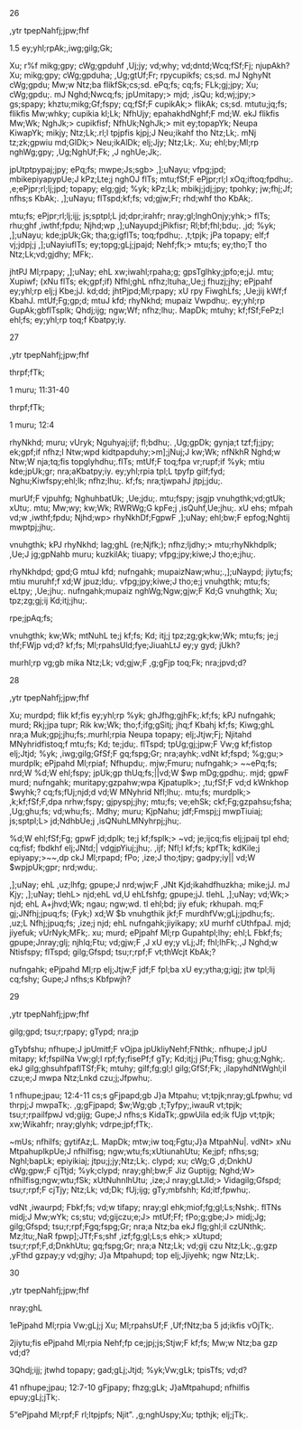 26

,ytr tpepNahfj;jpw;fhf

1.5 ey;yhl;rpAk;,iwg;gilg;Gk;

Xu; r%f mikg;gpy; cWg;gpduhf ,Uj;jy; vd;why; vd;dntd;Wcq;fSf;Fj; njupAkh? Xu; mikg;gpy; cWg;gpduha; ,Ug;gtUf;Fr; rpycupikfs; cs;sd. mJ NghyNt cWg;gpdu; Mw;w Ntz;ba flikfSk;cs;sd. ePq;fs; cq;fs; FLk;gj;jpy; Xu; cWg;gpdu;. mJ Nghd;Nwcq;fs; jpUmitapy;> mjd; ,isQu; kd;wj;jpy;> gs;spapy; khztu;mikg;Gf;fspy; cq;fSf;F cupikAk;> flikAk; cs;sd. mtutu;jq;fs; flikfis Mw;whky; cupikia kl;Lk; NfhUjy; epahakhdNghf;F md;W. ekJ flikfis Mw;Wk; NghJk;> cupikfisf; NfhUk;NghJk;> mit ey;topapYk; Neupa KiwapYk; mikjy; Ntz;Lk;.rl;l tpjpfis kjpj;J Neu;ikahf tho Ntz;Lk;. mNj tz;zk;gpwiu md;GlDk;> Neu;ikAlDk; elj;Jjy; Ntz;Lk;. Xu; ehl;by;Ml;rp nghWg;gpy; ,Ug;NghUf;Fk; ,J nghUe;Jk;.

jpUtptpypaj;jpy; ePq;fs; mwpe;Js;sgb> ,];uNayu; vfpg;jpd; mbikepiyapypUe;J kPz;Lte;j nghOJ flTs; mtu;fSf;F ePjpr;rl;l xOq;iftoq;fpdhu;. ,e;ePjpr;rl;lj;jpd; topapy; elg;gjd; %yk; kPz;Lk; mbikj;jdj;jpy; tpohky; jw;fhj;Jf; nfhs;s KbAk;. ,];uNayu; flTspd;kf;fs; vd;gjw;Fr; rhd;whf tho KbAk;.

mtu;fs; ePjpr;rl;lj;ijj; js;sptpl;L jd;dpr;irahfr; nray;gl;lnghOnjy;yhk;> flTs; rhu;ghf ,iwthf;fpdu; Njhd;wp ,];uNayupd;jPikfisr; Rl;bf;fhl;bdu;. ,jd; %yk; ,];uNayu; kde;jpUk;Gk; tha;g;igflTs; toq;fpdhu;. ,t;tpjk; jPa topapy; elf;f vj;jdpj;j ,];uNayiuflTs; ey;topg;gLj;jpajd; Nehf;fk;> mtu;fs; ey;tho;T tho Ntz;Lk;vd;gjdhy; MFk;.

jhtPJ Ml;rpapy; ,];uNay; ehL xw;iwahl;rpaha;g; gpsTglhky;jpfo;e;jJ. mtu; Xupiwf; (xNu flTs; ek;gpf;if) Nfhl;ghL nfhz;ltuha;,Ue;j fhuzj;jhy; ePjpahf ey;yhl;rp elj;j Kbe;jJ. kd;dd; jhtPjpd;Ml;rpapy; xU rpy FiwghLfs; ,Ue;jij kWf;f KbahJ. mtUf;Fg;gp;d; mtuJ kfd; rhyNkhd; mupaiz Vwpdhu;. ey;yhl;rp GupAk;gbflTsplk; Qhdj;ijg; ngw;Wf; nfhz;lhu;. MapDk; mtuhy; kf;fSf;FePz;l ehl;fs; ey;yhl;rp toq;f Kbatpy;iy.

27

,ytr tpepNahfj;jpw;fhf

thrpf;fTk;

1 muru; 11:31-40

thrpf;fTk;

1 muru; 12:4

rhyNkhd; muru; vUryk; Nguhyaj;ijf; fl;bdhu;. ,Ug;gpDk; gynja;t tzf;fj;jpy; ek;gpf;if nfhz;l Ntw;wpd kidtpapduhy;>m];jNuj;J kw;Wk; nfNkhR Nghd;w Ntw;W nja;tq;fis topglyhdhu;.flTs; mtUf;F toq;fpa vr;rupf;if %yk; mtiu kde;jpUk;gr; nra;aKbatpy;iy. ey;yhl;rpia tpl;L tpyfp gilf;fyd; Nghu;Kiwfspy;ehl;lk; nfhz;lhu;. kf;fs; nra;tjwpahJ jtpj;jdu;.

murUf;F vjpuhfg; NghuhbatUk; ,Ue;jdu;. mtu;fspy; jsgjp vnuhgthk;vd;gtUk; xUtu;. mtu; Mw;wy; kw;Wk; RWRWg;G kpFe;j ,isQuhf,Ue;jhu;. xU ehs; mfpah vd;w ,iwthf;fpdu; Njhd;wp> rhyNkhDf;FgpwF ,];uNay; ehl;bw;F epfog;Nghtij mwptpj;jhu;.

vnuhgthk; kPJ rhyNkhd; Iag;ghL (re;Njfk;); nfhz;ljdhy;> mtu;rhyNkhdplk; ,Ue;J jg;gpNahb muru; kuzkilAk; tiuapy; vfpg;jpy;kiwe;J tho;e;jhu;.

rhyNkhdpd; gpd;G mtuJ kfd; nufngahk; mupaizNaw;whu;.,];uNaypd; jiytu;fs; mtiu muruhf;f xd;W jpuz;ldu;. vfpg;jpy;kiwe;J tho;e;j vnuhgthk; mtu;fs; eLtpy; ,Ue;jhu;. nufngahk;mupaiz nghWg;Ngw;gjw;F Kd;G vnuhgthk; Xu; tpz;zg;gj;ij Kd;itj;jhu;.

rpe;jpAq;fs;

vnuhgthk; kw;Wk; mtNuhL te;j kf;fs; Kd; itj;j tpz;zg;gk;kw;Wk; mtu;fs; je;j thf;FWjp vd;d? kf;fs; Ml;rpahsUld;fye;JiuahLtJ ey;y gyd; jUkh?

murhl;rp vg;gb mika Ntz;Lk; vd;gjw;F ,g;gFjp toq;Fk; nra;jpvd;d?

28

,ytr tpepNahfj;jpw;fhf

Xu; murdpd; flik kf;fis ey;yhl;rp %yk; ghJfhg;gjhFk;.kf;fs; kPJ nufngahk; murd; Rkj;jpa tupr; Rik kw;Wk; tho;f;ifg;gSitj; jhq;f Kbahj kf;fs; Kiwg;ghL nra;a Muk;gpj;jhu;fs;.murhl;rpia Neupa topapy; elj;Jtjw;Fj; Njitahd MNyhridfistoq;f mtu;fs; Kd; te;jdu;. flTspd; tpUg;gj;jpw;F Vw;g kf;fistop elj;Jtjd; %yk; ,iwg;gilg;GfSf;F gq;fspg;Gr; nra;ayhk;.vdNt kf;fspd; %g;gu;> murdplk; ePjpahd Ml;rpiaf; Nfhupdu;. mjw;Fmuru; nufngahk;> ~~ePq;fs; nrd;W %d;W ehl;fspy; jpUk;gp thUq;fs;||vd;W $wp mDg;gpdhu;. mjd; gpwF murd; nufngahk; muritapy;gzpahw;wpa Kjpatuplk>; ,tu;fSf;F vd;d kWnkhop $wyhk;? cq;fs;fUj;njd;d vd;W MNyhrid Nfl;lhu;. mtu;fs; murdplk;> ,k;kf;fSf;F,dpa nrhw;fspy; gjpyspj;jhy; mtu;fs; ve;ehSk; ckf;Fg;gzpahsu;fsha; ,Ug;ghu;fs; vd;whu;fs;. Mdhy; muru; KjpNahu; jdf;Fmspj;j mwpTiuiaj; js;sptpl;L> jd;NdhbUe;j ,isQNuhLMNyhrpj;jhu;.

%d;W ehl;fSf;Fg; gpwF jd;dplk; te;j kf;fsplk;> ~vd; je;ijcq;fis elj;jpaij tpl ehd; cq;fisf; fbdkhf elj;JNtd;| vdgjpYiuj;jhu;. ,ijf; Nfl;l kf;fs; kpfTk; kdKile;j epiyapy;>~~,dp ckJ Ml;rpapd; fPo; ,ize;J tho;tjpy; gadpy;iy|| vd;W $wpjpUk;gpr; nrd;wdu;.

,];uNay; ehL ,uz;lhfg; gpupe;J nrd;wjw;F ,JNt Kjd;ikahdfhuzkha; mike;jJ. mJ Kjy; ,];uNay; tlehL> njd;ehL vd,U ehLfshfg; gpupe;jJ. tlehL ,];uNay; vd;Wk;> njd; ehL A+jhvd;Wk; ngau; ngw;wd. tl ehl;bd; jiy efuk; rkhupah. mq;F gj;JNfhj;jpuq;fs; (Fyk;) xd;W $b vnuhgthik jkf;F murdhfVw;gLj;jpdhu;fs;. ,uz;L Nfhj;jpuq;fs; ,ize;j njd; ehL nufngahk;jiyikapy; xU murhf cUthfpaJ. mjd; jiyefuk; vUrNyk;MFk;. xu; murd; ePjpahf Ml;rp Gupahtpl;lhy; ehl;L Fbkf;fs; gpupe;Jnray;glj; njhlq;Ftu; vd;gjw;F ,J xU ey;y vLj;Jf; fhl;lhFk;.,J Nghd;w Ntisfspy; flTspd; gilg;Gfspd; tsu;r;rpf;F vt;thWcjt KbAk;?

nufngahk; ePjpahd Ml;rp elj;Jtjw;F jdf;F fpl;ba xU ey;ytha;g;igj; jtw tpl;lij cq;fshy; Gupe;J nfhs;s Kbfpwjh?

29

,ytr tpepNahfj;jpw;fhf

gilg;gpd; tsu;r;rpapy; gTypd; nra;jp

gTybfshu; nfhupe;J jpUmitf;F vOjpa jpUkliyNehf;FNthk;. nfhupe;J jpU mitapy; kf;fspilNa Vw;gl;l rpf;fy;fisePf;f gTy; Kd;itj;j jPu;Tfisg; ghu;g;Nghk;. ekJ gilg;ghsuhfpaflTSf;Fk; mtuhy; gilf;fg;gl;l gilg;GfSf;Fk; ,ilapyhdNtWghl;il czu;e;J mwpa Ntz;Lnkd czu;j;Jfpwhu;.

1 nfhupe;jpau; 12:4-11 cs;s gFjpapd;gb J}a Mtpahu; vt;tpjk;nray;gLfpwhu; vd thrpj;J mwpaTk;. ,g;gFjpapd; $w;Wg;gb ,t;Tyfpy;,iwauR vt;tpjk; tsu;r;rpailfpwJ vd;gijg; Gupe;J nfhs;s KidaTk;.gpwUila ed;ik fUjp vt;tpjk; xw;Wikahfr; nray;glyhk; vdrpe;jpf;fTk;.

~mUs; nfhilfs; gytifAz;L. MapDk; mtw;iw toq;Fgtu;J}a MtpahNu|. vdNt> xNu MtpahuplkpUe;J nfhilfisg; ngw;wtu;fs;xUtiunahUtu; Ke;jpf; nfhs;sg; Nghl;bapLk; epiyikiaj; jtpu;j;jy;Ntz;Lk;. clypd; xu; cWg;G ,d;DnkhU cWg;gpw;F cjTtjd; %yk;clypd; nray;ghl;bw;F Jiz Guptijg; Nghd;W> nfhilfisg;ngw;wtu;fSk; xUtNuhnlhUtu; ,ize;J nray;gLtJld;> Vidagilg;Gfspd; tsu;r;rpf;F cjTjy; Ntz;Lk; vd;Dk; fUj;ijg; gTy;mbfshh; Kd;itf;fpwhu;.

vdNt ,iwaurpd; Fbkf;fs; vd;w tifapy; nray;gl ehk;miof;fg;gl;Ls;Nshk;. flTNs midj;J Mw;wYk; cs;stu; vd;gijczu;e;J> mtUf;Ff; fPo;g;gbe;J> midj;Jg; gilg;Gfspd; tsu;r;rpf;Fgq;fspg;Gr; nra;a Ntz;ba ekJ flg;ghl;il czUNthk;. Mz;ltu;,NaR fpwp];JTf;Fs;shf ,izf;fg;gl;Ls;s ehk;> xUtupd; tsu;r;rpf;F,d;DnkhUtu; gq;fspg;Gr; nra;a Ntz;Lk; vd;gij czu Ntz;Lk;.,g;gzp ,yFthd gzpay;y vd;gjhy; J}a Mtpahupd; top elj;Jjiyehk; ngw Ntz;Lk;.

30

,ytr tpepNahfj;jpw;fhf

nray;ghL

1ePjpahd Ml;rpia Vw;gLj;j Xu; Ml;rpahsUf;F ,Uf;fNtz;ba 5 jd;ikfis vOjTk;.

2jiytu;fis ePjpahd Ml;rpia Nehf;fp ce;jpj;js;Stjw;F kf;fs; Mw;w Ntz;ba gzp vd;d?

3Qhdj;ijj; jtwhd topapy; gad;gLj;Jtjd; %yk;Vw;gLk; tpisTfs; vd;d?

41 nfhupe;jpau; 12:7-10 gFjpapy; fhzg;gLk; J}aMtpahupd; nfhilfis epuy;gLj;jTk;.

5“ePjpahd Ml;rpf;F rl;ltpjpfs; Njit”. ,g;nghUspy;Xu; tpthjk; elj;jTk;.
